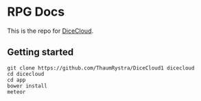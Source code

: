 RPG Docs
========

This is the repo for [DiceCloud](dicecloud.com).

Getting started
---------------

`git clone https://github.com/ThaumRystra/DiceCloud1 dicecloud`  
`cd dicecloud`  
`cd app`  
`bower install`  
`meteor`
